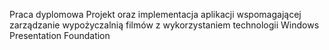 Praca dyplomowa
Projekt oraz implementacja aplikacji wspomagającej zarządzanie wypożyczalnią filmów z wykorzystaniem technologii Windows Presentation Foundation
